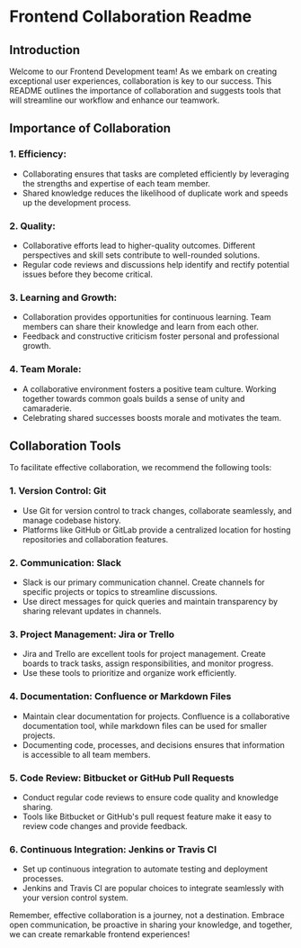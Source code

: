 # Frontend Collaboration Readme

## Introduction

Welcome to our Frontend Development team! As we embark on creating exceptional user experiences, collaboration is key to our success. This README outlines the importance of collaboration and suggests tools that will streamline our workflow and enhance our teamwork.

## Importance of Collaboration

### 1. **Efficiency:**
   - Collaborating ensures that tasks are completed efficiently by leveraging the strengths and expertise of each team member.
   - Shared knowledge reduces the likelihood of duplicate work and speeds up the development process.

### 2. **Quality:**
   - Collaborative efforts lead to higher-quality outcomes. Different perspectives and skill sets contribute to well-rounded solutions.
   - Regular code reviews and discussions help identify and rectify potential issues before they become critical.

### 3. **Learning and Growth:**
   - Collaboration provides opportunities for continuous learning. Team members can share their knowledge and learn from each other.
   - Feedback and constructive criticism foster personal and professional growth.

### 4. **Team Morale:**
   - A collaborative environment fosters a positive team culture. Working together towards common goals builds a sense of unity and camaraderie.
   - Celebrating shared successes boosts morale and motivates the team.

## Collaboration Tools

To facilitate effective collaboration, we recommend the following tools:

### 1. **Version Control: Git**
   - Use Git for version control to track changes, collaborate seamlessly, and manage codebase history.
   - Platforms like GitHub or GitLab provide a centralized location for hosting repositories and collaboration features.

### 2. **Communication: Slack**
   - Slack is our primary communication channel. Create channels for specific projects or topics to streamline discussions.
   - Use direct messages for quick queries and maintain transparency by sharing relevant updates in channels.

### 3. **Project Management: Jira or Trello**
   - Jira and Trello are excellent tools for project management. Create boards to track tasks, assign responsibilities, and monitor progress.
   - Use these tools to prioritize and organize work efficiently.

### 4. **Documentation: Confluence or Markdown Files**
   - Maintain clear documentation for projects. Confluence is a collaborative documentation tool, while markdown files can be used for smaller projects.
   - Documenting code, processes, and decisions ensures that information is accessible to all team members.

### 5. **Code Review: Bitbucket or GitHub Pull Requests**
   - Conduct regular code reviews to ensure code quality and knowledge sharing.
   - Tools like Bitbucket or GitHub's pull request feature make it easy to review code changes and provide feedback.

### 6. **Continuous Integration: Jenkins or Travis CI**
   - Set up continuous integration to automate testing and deployment processes.
   - Jenkins and Travis CI are popular choices to integrate seamlessly with your version control system.

Remember, effective collaboration is a journey, not a destination. Embrace open communication, be proactive in sharing your knowledge, and together, we can create remarkable frontend experiences!

